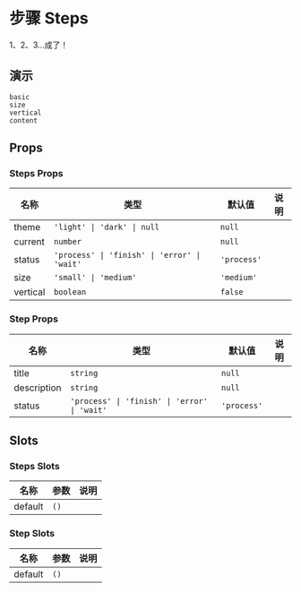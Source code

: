 # 步骤 Steps
<!--single-column-->
1、2、3...成了！
## 演示
```demo
basic
size
vertical
content
```

## Props
### Steps Props
|名称|类型|默认值|说明|
|-|-|-|-|
|theme|`'light' \| 'dark' \| null`|`null`||
|current|`number`|`null`||
|status|`'process' \| 'finish' \| 'error' \| 'wait'`|`'process'`||
|size|`'small' \| 'medium'`|`'medium'`||
|vertical|`boolean`|`false`||

### Step Props
|名称|类型|默认值|说明|
|-|-|-|-|
|title|`string`|`null`||
|description|`string`|`null`||
|status|`'process' \| 'finish' \| 'error' \| 'wait'`|`'process'`||

## Slots
### Steps Slots
|名称|参数|说明|
|-|-|-|
|default|`()`||

### Step Slots
|名称|参数|说明|
|-|-|-|
|default|`()`||